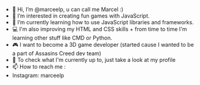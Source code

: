 - 👋 Hi, I’m @marceelp, u can call me Marcel :)
- 🥷 I’m interested in creating fun games with JavaScript.
- 🌱 I’m currently learning how to use JavaScript libraries and frameworks. 
- 💻 I'm also improving my HTML and CSS skills + from time to time I'm learning other stuff like CMD or Python.
- 🎮 I want to become a 3D game developer (started cause I wanted to be a part of Assasins Creed dev team)
- 👀 To check what I'm currently up to, just take a look at my profile
- 📫 How to reach me : 
- Instagram: marceelp
